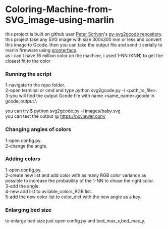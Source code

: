 # Coloring-Machine-from-SVG_image-using-marlin
this project is built on github user [Peter Scriven](https://github.com/pjpscriv)'s [py-svg2gcode repository](https://github.com/pjpscriv/py-svg2gcode).\
this project take any SVG image with size 300x300 mm or less and convert this image to Gcode. then you can take the output file and send it serially to marlin firmware using [pronterface](https://github.com/user/repo/blob/branch/other_file.md).\
as i can't have 16 million color on the machine, i used 1-NN (KNN) to get the closest fit to the color 

### Running the script

1-navigate to the repo folder.\
2-open terminal or cmd and type python svg2gcode.py -i <path_to_file>.\
3-you will find the output Gcode file with name <same_name>.gcode in gcode_output.\

you can try $ python svg2gcode.py -i images/baby.svg\
you can test the output @ https://ncviewer.com/

### Changing angles of colors

1-open config.py.\
2-change the angle.

### Adding colors

1-open config.py.\
2-create new list and add color with as many RGB color variance as possible to increase the probability of the 1-NN to chose the right color.\
3-add the angle.\
4-new add list to avilable_colors_RGB list.\
5-add the new color list to color_dict with the new angle as a key.

### Enlarging bed size

to enlarge bed size just open config.py and bed_max_x,bed_max_y.
